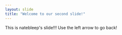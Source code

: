 ```yaml
---
layout: slide
title: "Welcome to our second slide!"
---
```

This is natebleep's slide!!!
Use the left arrow to go back!



